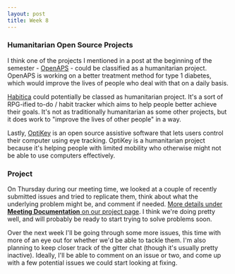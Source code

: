 ```yaml
---
layout: post
title: Week 8
---
```


### Humanitarian Open Source Projects

I think one of the projects I mentioned in a post at the beginning of the semester - [OpenAPS](https://openaps.org/) - could be classified as a humanitarian project. OpenAPS is working on a better treatment method for type 1 diabetes, which would improve the lives of people who deal with that on a daily basis.

[Habitica](https://habitica.com/static/home) could potentially be classed as humanitarian project. It's a sort of RPG-ified to-do / habit tracker which aims to help people better achieve their goals. It's not as traditionally humanitarian as some other projects, but it does work to "improve the lives of other people" in a way.

Lastly, [OptiKey](https://github.com/OptiKey/OptiKey/wiki) is an open source assistive software that lets users control their computer using eye tracking. OptiKey is a humanitarian project because it's helping people with limited mobility who otherwise might not be able to use computers effectively.


### Project

On Thursday during our meeting time, we looked at a couple of recently submitted issues and tried to replicate them, think about what the underlying problem might be, and comment if needed. [More details under __Meeting Documentation__ on our project page](https://github.com/nyu-ossd-s18/moment/projects/1). I think we're doing pretty well, and will probably be ready to start trying to solve problems soon.

Over the next week I'll be going through some more issues, this time with more of an eye out for whether we'd be able to tackle them. I'm also planning to keep closer track of the gitter chat (though it's usually pretty inactive). Ideally, I'll be able to comment on an issue or two, and come up with a few potential issues we could start looking at fixing.
